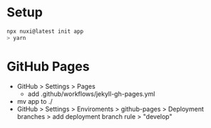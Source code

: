 # Setup
```bash
npx nuxi@latest init app
> yarn
```

# GitHub Pages
- GitHub > Settings > Pages
	- add .github/workflows/jekyll-gh-pages.yml
- mv app to ./
- GitHub > Settings > Enviroments > github-pages > Deployment branches > add deployment branch rule > "develop"
